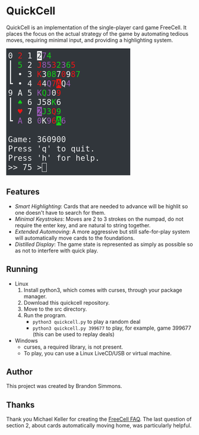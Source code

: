# QuickCell
QuickCell is an implementation of the single-player card game FreeCell. It places the focus on the actual strategy of the game by automating tedious moves, requiring minimal input, and providing a highlighting system.

![Demo](https://raw.githubusercontent.com/simmsbra/quickcell/master/demo.gif)

## Features
- *Smart Highlighting*: Cards that are needed to advance will be highlit so one doesn't have to search for them.
- *Minimal Keystrokes*: Moves are 2 to 3 strokes on the numpad, do not require the enter key, and are natural to string together.
- *Extended Automoving*: A more aggressive but still safe-for-play system will automatically move cards to the foundations.
- *Distilled Display*: The game state is represented as simply as possible so as not to interfere with quick play.

## Running
- Linux
  1. Install python3, which comes with curses, through your package manager.
  2. Download this quickcell repository.
  3. Move to the src directory.
  4. Run the program.
     - `python3 quickcell.py` to play a random deal
     - `python3 quickcell.py 399677` to play, for example, game 399677 (this can be used to replay deals)
- Windows
  - curses, a required library, is not present.
  - To play, you can use a Linux LiveCD/USB or virtual machine.

## Author
This project was created by Brandon Simmons.

## Thanks
Thank you Michael Keller for creating the [FreeCell FAQ](http://solitairelaboratory.com/fcfaq.html).
The last question of section 2, about cards automatically moving home, was particularly helpful.
